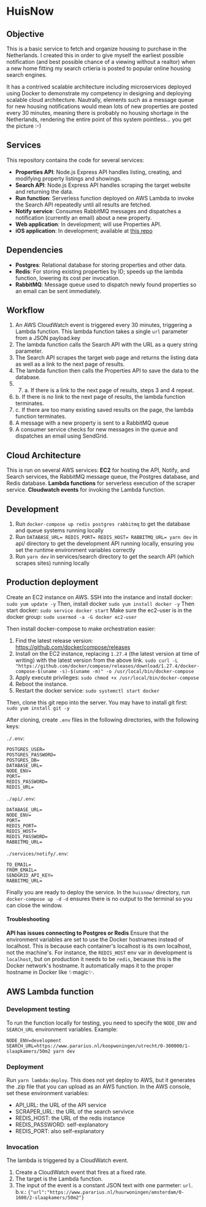 # HuisNow

## Objective
This is a basic service to fetch and organize housing to purchase in the Netherlands. I created this in order to give myself the earliest possible notification (and best possible chance of a viewing without a realtor) when a new home fitting my search crtieria is posted to popular online housing search engines.

It has a contrived scalable architecture including microservices deployed using Docker to demonstrate my competency in designing and deploying scalable cloud architecture. Nautrally, elements such as a message queue for new housing notifications would mean lots of new properties are posted every 30 minutes, meaning there is probably no housing shortage in the Netherlands, rendering the entire point of this system pointless... you get the picture :-)

## Services
This repository contains the code for several services:
- **Properties API**: Node.js Express API handles listing, creating, and modifying property listings and showings.
- **Search API**: Node.js Express API handles scraping the target website and returning the data.
- **Run function**: Serverless function deployed on AWS Lambda to invoke the Search API repeatedly until all results are fetched.
- **Notify service**: Consumes RabbitMQ messages and dispatches a notification (currently an email) about a new property.
- **Web application**: In development; will use Properties API.
- **iOS application**: In development; available at [this repo](https://github.com/shaunjacobsen/huisnow-ios)


## Dependencies
- **Postgres**: Relational database for storing properties and other data.
- **Redis**: For storing existing properties by ID; speeds up the lambda function, lowering its cost per invocation.
- **RabbitMQ**: Message queue used to dispatch newly found properties so an email can be sent immediately.

## Workflow
1. An AWS CloudWatch event is triggered every 30 minutes, triggering a Lambda function. This lambda function takes a single `url` parameter from a JSON payload.key
2. The lambda function calls the Search API with the URL as a query string parameter.
3. The Search API scrapes the target web page and returns the listing data as well as a link to the next page of results.
4. The lambda function then calls the Properties API to save the data to the database.
4. 7. a. If there is a link to the next page of results, steps 3 and 4 repeat.
4. b. If there is no link to the next page of results, the lambda function terminates.
4. c. If there are too many existing saved results on the page, the lambda function terminates.
6. A message with a new property is sent to a RabbitMQ queue
7. A consumer service checks for new messages in the queue and dispatches an email using SendGrid.

## Cloud Architecture
This is run on several AWS services:
**EC2** for hosting the API, Notify, and Search services, the RabbitMQ message queue, the Postgres database, and Redis database.
**Lambda functions** for serverless execution of the scraper service.
**Cloudwatch events** for invoking the Lambda function.

## Development
1. Run `docker-compose up redis postgres rabbitmq` to get the database and queue systems running locally
2. Run `DATABASE_URL= REDIS_PORT= REDIS_HOST= RABBITMQ_URL= yarn dev` in api/ directory to get the development API running locally, ensuring you set the runtime environment variables correctly
3. Run `yarn dev` in services/search directory to get the search API (which scrapes sites) running locally

## Production deployment
Create an EC2 instance on AWS. SSH into the instance and install docker:
`sudo yum update -y`
Then, install docker
`sudo yum install docker -y`
Then start docker:
`sudo service docker start`
Make sure the ec2-user is in the docker group:
`sudo usermod -a -G docker ec2-user`

Then install docker-compose to make orchestration easier:
1. Find the latest release version: https://github.com/docker/compose/releases
2. Install on the EC2 instance, replacing `1.27.4` (the latest version at time of writing) with the latest version from the above link.
`sudo curl -L "https://github.com/docker/compose/releases/download/1.27.4/docker-compose-$(uname -s)-$(uname -m)" -o /usr/local/bin/docker-compose`
3. Apply execute privileges:
`sudo chmod +x /usr/local/bin/docker-compose`
4. Reboot the instance.
5. Restart the docker service: `sudo systemctl start docker`

Then, clone this git repo into the server. You may have to install git first: `sudo yum install git -y`

After cloning, create `.env` files in the following directories, with the following keys:

`./.env`:
```
POSTGRES_USER=
POSTGRES_PASSWORD=
POSTGRES_DB=
DATABASE_URL=
NODE_ENV=
PORT=
REDIS_PASSWORD=
REDIS_URL=
```

`./api/.env`:
```
DATABASE_URL=
NODE_ENV=
PORT=
REDIS_PORT=
REDIS_HOST=
REDIS_PASSWORD=
RABBITMQ_URL=
```

`./services/notify/.env`:
```
TO_EMAIL=
FROM_EMAIL=
SENDGRID_API_KEY=
RABBITMQ_URL=
```

Finally you are ready to deploy the service. In the `huisnow/` directory, run `docker-compose up -d` `-d` ensures there is no output to the terminal so you can close the window.

#### Troubleshooting
**API has issues connecting to Postgres or Redis**
Ensure that the environment variables are set to use the Docker hostnames instead of localhost. This is because each container's localhost is its own localhost, not the machine's. For instance, the `REDIS_HOST` env var in development is `localhost`, but on production it needs to be `redis`, because this is the Docker network's hostname. It automatically maps it to the proper hostname in Docker like ✨magic✨.


## AWS Lambda function
### Development testing
To run the function locally for testing, you need to specify the `NODE_ENV` and `SEARCH_URL` environment variables. Example:
```
NODE_ENV=development SEARCH_URL=https://www.pararius.nl/koopwoningen/utrecht/0-300000/1-slaapkamers/50m2 yarn dev
```

### Deployment
Run `yarn lambda:deploy`. This does not yet deploy to AWS, but it generates the .zip file that you can upload as an AWS function.
In the AWS console, set these environment variables:
- API_URL: the URL of the API service
- SCRAPER_URL: the URL of the search servivce
- REDIS_HOST: the URL of the redis instance
- REDIS_PASSWORD: self-explanatory
- REDIS_PORT: also self-explanatory

### Invocation
The lambda is triggered by a CloudWatch event.
1. Create a CloudWatch event that fires at a fixed rate.
2. The target is the Lambda function.
3. The input of the event is a constant JSON text with one parmeter: `url`. b.v.: `{"url":"https://www.pararius.nl/huurwoningen/amsterdam/0-1600/2-slaapkamers/50m2"}`

